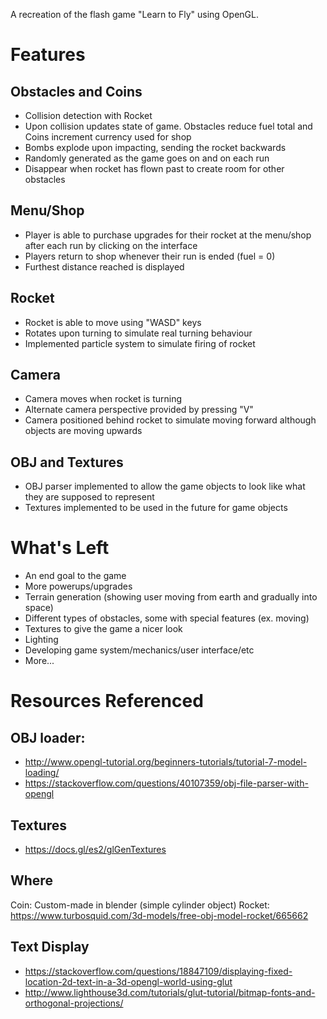 A recreation of the flash game "Learn to Fly" using OpenGL.

# Features

## Obstacles and Coins
- Collision detection with Rocket
- Upon collision updates state of game. Obstacles reduce fuel total and Coins increment currency used for shop
- Bombs explode upon impacting, sending the rocket backwards
- Randomly generated as the game goes on and on each run
- Disappear when rocket has flown past to create room for other obstacles

## Menu/Shop
- Player is able to purchase upgrades for their rocket at the menu/shop after each run by clicking on the interface
- Players return to shop whenever their run is ended (fuel = 0)
- Furthest distance reached is displayed

## Rocket
- Rocket is able to move using "WASD" keys
- Rotates upon turning to simulate real turning behaviour
- Implemented particle system to simulate firing of rocket

## Camera
- Camera moves when rocket is turning
- Alternate camera perspective provided by pressing "V"
- Camera positioned behind rocket to simulate moving forward although objects are moving upwards

## OBJ and Textures
- OBJ parser implemented to allow the game objects to look like what they are supposed to represent
- Textures implemented to be used in the future for game objects

# What's Left 
- An end goal to the game
- More powerups/upgrades
- Terrain generation (showing user moving from earth and gradually into space)
- Different types of obstacles, some with special features (ex. moving)
- Textures to give the game a nicer look
- Lighting
- Developing game system/mechanics/user interface/etc
- More...

# Resources Referenced
## OBJ loader:
- http://www.opengl-tutorial.org/beginners-tutorials/tutorial-7-model-loading/ 
- https://stackoverflow.com/questions/40107359/obj-file-parser-with-opengl

## Textures
- https://docs.gl/es2/glGenTextures

## Where 
Coin: Custom-made in blender (simple cylinder object)
Rocket: https://www.turbosquid.com/3d-models/free-obj-model-rocket/665662

## Text Display
- https://stackoverflow.com/questions/18847109/displaying-fixed-location-2d-text-in-a-3d-opengl-world-using-glut
- http://www.lighthouse3d.com/tutorials/glut-tutorial/bitmap-fonts-and-orthogonal-projections/
